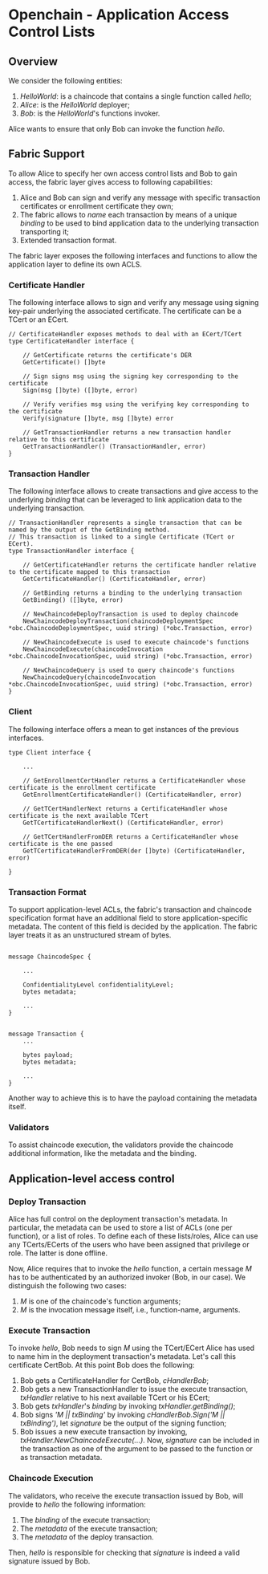 # Openchain - Application Access Control Lists

## Overview

We consider the following entities: 

1. *HelloWorld*: is a chaincode that contains a single function called *hello*;
2. *Alice*: is the *HelloWorld* deployer;
3. *Bob*: is the *HelloWorld*'s functions invoker.

Alice wants to ensure that only Bob can invoke the function *hello*.

## Fabric Support

To allow Alice to specify her own access control lists and Bob to gain access, the fabric layer gives access to following capabilities:

1. Alice and Bob can sign and verify any message with specific transaction certificates or enrollment certificate they own;
2. The fabric allows to *name* each transaction by means of a unique *binding* to be used to bind application data
to the underlying transaction transporting it;
3. Extended transaction format.

The fabric layer exposes the following interfaces and functions to allow the application layer to define its own ACLS.
 
### Certificate Handler 

The following interface allows to sign and verify any message using signing key-pair underlying the associated certificate.
The certificate can be a TCert or an ECert.

```
// CertificateHandler exposes methods to deal with an ECert/TCert
type CertificateHandler interface {

    // GetCertificate returns the certificate's DER
    GetCertificate() []byte
    
    // Sign signs msg using the signing key corresponding to the certificate
    Sign(msg []byte) ([]byte, error)
    
    // Verify verifies msg using the verifying key corresponding to the certificate
    Verify(signature []byte, msg []byte) error
    
    // GetTransactionHandler returns a new transaction handler relative to this certificate
    GetTransactionHandler() (TransactionHandler, error)
}
``` 
 

### Transaction Handler

The following interface allows to create transactions and give access to the underlying *binding* that can be leveraged to link
application data to the underlying transaction.


```
// TransactionHandler represents a single transaction that can be named by the output of the GetBinding method.
// This transaction is linked to a single Certificate (TCert or ECert).
type TransactionHandler interface {
 
    // GetCertificateHandler returns the certificate handler relative to the certificate mapped to this transaction
    GetCertificateHandler() (CertificateHandler, error)
    
    // GetBinding returns a binding to the underlying transaction
    GetBinding() ([]byte, error)
    
    // NewChaincodeDeployTransaction is used to deploy chaincode
    NewChaincodeDeployTransaction(chaincodeDeploymentSpec *obc.ChaincodeDeploymentSpec, uuid string) (*obc.Transaction, error)
    
    // NewChaincodeExecute is used to execute chaincode's functions
    NewChaincodeExecute(chaincodeInvocation *obc.ChaincodeInvocationSpec, uuid string) (*obc.Transaction, error)
    
    // NewChaincodeQuery is used to query chaincode's functions
    NewChaincodeQuery(chaincodeInvocation *obc.ChaincodeInvocationSpec, uuid string) (*obc.Transaction, error)
}
```
 
### Client 

The following interface offers a mean to get instances of the previous interfaces.
 
```
type Client interface {

    ...

    // GetEnrollmentCertHandler returns a CertificateHandler whose certificate is the enrollment certificate
    GetEnrollmentCertificateHandler() (CertificateHandler, error)
    
    // GetTCertHandlerNext returns a CertificateHandler whose certificate is the next available TCert
    GetTCertificateHandlerNext() (CertificateHandler, error)
    
    // GetTCertHandlerFromDER returns a CertificateHandler whose certificate is the one passed
    GetTCertificateHandlerFromDER(der []byte) (CertificateHandler, error)
    
}
```
 
### Transaction Format

To support application-level ACLs, the fabric's transaction and chaincode specification format have an additional field to store application-specific metadata.
The content of this field is decided by the application. The fabric layer treats it as an unstructured stream of bytes.    


```

message ChaincodeSpec {

    ...

    ConfidentialityLevel confidentialityLevel;
    bytes metadata;

    ...
}


message Transaction {
    ...

    bytes payload;
    bytes metadata;
    
    ...    
}
```

Another way to achieve this is to have the payload containing the metadata itself.  

### Validators

To assist chaincode execution, the validators provide the chaincode additional information, like the metadata and the binding.  
 
## Application-level access control
 
### Deploy Transaction
 
Alice has full control on the deployment transaction's metadata. 
In particular, the metadata can be used to store a list of ACLs (one per function), or a list of roles. 
To define each of these lists/roles, Alice can use any TCerts/ECerts of the users who have been assigned 
that privilege or role. The latter is done offline. 

Now, Alice requires that to invoke the *hello* function, a certain message *M* has to be authenticated by an authorized invoker (Bob, in our case). 
We distinguish the following two cases:

1. *M* is one of the chaincode's function arguments;
2. *M* is the invocation message itself, i.e., function-name, arguments.
 
### Execute Transaction
  
To invoke *hello*, Bob needs to sign *M* using the TCert/ECert Alice has used to name him in the deployment transaction's metadata.
Let's call this certificate CertBob. At this point Bob does the following:   

1. Bob gets a CertificateHandler for CertBob, *cHandlerBob*;
2. Bob gets a new TransactionHandler to issue the execute transaction, *txHandler* relative to his next available TCert or his ECert; 
3. Bob gets *txHandler*'s *binding* by invoking *txHandler.getBinding()*;
4. Bob signs *'M || txBinding'* by invoking *cHandlerBob.Sign('M || txBinding')*, let *signature* be the output of the signing function;
5. Bob issues a new execute transaction by invoking, *txHandler.NewChaincodeExecute(...)*. Now, *signature* can be included
  in the transaction as one of the argument to be passed to the function or as transaction metadata.

### Chaincode Execution 
 
The validators, who receive the execute transaction issued by Bob, will provide to *hello* the following information:

1. The *binding* of the execute transaction;
2. The *metadata* of the execute transaction;
3. The *metadata* of the deploy transaction.

Then, *hello* is responsible for checking that *signature* is indeed a valid signature issued by Bob.   